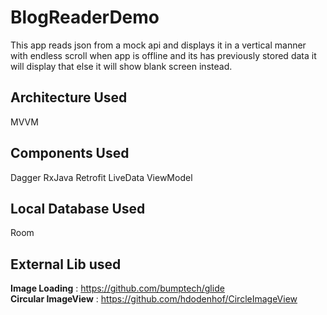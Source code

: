 # BlogReaderDemo
This app reads json from a mock api and displays it in a vertical manner with endless scroll
when app is offline and its has previously stored data it will display that else it will show blank screen instead. 

## Architecture Used
MVVM

## Components Used
Dagger
RxJava
Retrofit
LiveData
ViewModel

## Local Database Used
Room

## External Lib used
**Image Loading** : https://github.com/bumptech/glide
<br />
**Circular ImageView** : https://github.com/hdodenhof/CircleImageView

